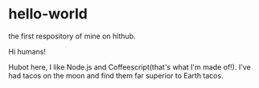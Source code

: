 # hello-world
the first respository of mine on hithub.

Hi humans!

Hubot here, I like Node.js and Coffeescript(that's what I'm made of!).
I've had tacos on the moon and find them far superior to Earth tacos.
